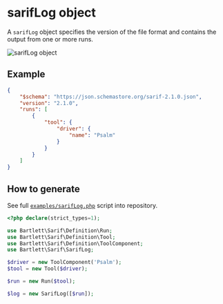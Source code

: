 <!-- markdownlint-disable MD013 -->
# sarifLog object

A `sarifLog` object specifies the version of the file format and contains the output from one or more runs.

![sarifLog object](../assets/images/reference-sarif-log.graphviz.svg)

## Example

```json
{
    "$schema": "https://json.schemastore.org/sarif-2.1.0.json",
    "version": "2.1.0",
    "runs": [
        {
            "tool": {
                "driver": {
                    "name": "Psalm"
                }
            }
        }
    ]
}
```

## How to generate

See full [`examples/sarifLog.php`][example-script] script into repository.

[example-script]: https://github.com/llaville/sarif-php-sdk/blob/master/examples/sarifLog.php

```php
<?php declare(strict_types=1);

use Bartlett\Sarif\Definition\Run;
use Bartlett\Sarif\Definition\Tool;
use Bartlett\Sarif\Definition\ToolComponent;
use Bartlett\Sarif\SarifLog;

$driver = new ToolComponent('Psalm');
$tool = new Tool($driver);

$run = new Run($tool);

$log = new SarifLog([$run]);

```
